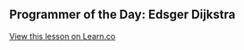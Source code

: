 

## Programmer of the Day: Edsger Dijkstra

<a href='https://learn.co/lessons/potd-edsger-dijkstra' data-visibility='hidden'>View this lesson on Learn.co</a>
